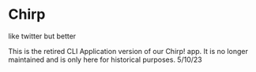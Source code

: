 # Chirp

like twitter but better

This is the retired CLI Application version of our Chirp! app. It is no longer maintained and is only here for historical purposes. 5/10/23
